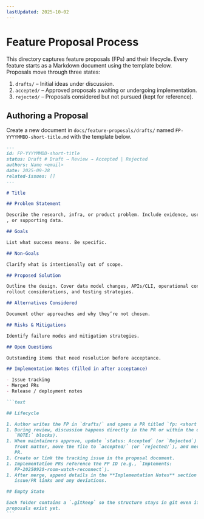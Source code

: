 ```yaml
---
lastUpdated: 2025-10-02
---
```


# Feature Proposal Process

This directory captures feature proposals (FPs) and their lifecycle. Every
feature starts as a Markdown document using the template below. Proposals move
through three states:

1. `drafts/` – Initial ideas under discussion.
1. `accepted/` – Approved proposals awaiting or undergoing implementation.
1. `rejected/` – Proposals considered but not pursued (kept for reference).

## Authoring a Proposal

Create a new document in `docs/feature-proposals/drafts/` named
`FP-YYYYMMDD-short-title.md` with the template below.

````markdown
---
id: FP-YYYYMMDD-short-title
status: Draft # Draft → Review → Accepted | Rejected
authors: Name <email>
date: 2025-09-28
related-issues: []
---

# Title

## Problem Statement

Describe the research, infra, or product problem. Include evidence, user stories
, or supporting data.

## Goals

List what success means. Be specific.

## Non-Goals

Clarify what is intentionally out of scope.

## Proposed Solution

Outline the design. Cover data model changes, APIs/CLI, operational concerns,
rollout considerations, and testing strategies.

## Alternatives Considered

Document other approaches and why they’re not chosen.

## Risks & Mitigations

Identify failure modes and mitigation strategies.

## Open Questions

Outstanding items that need resolution before acceptance.

## Implementation Notes (filled in after acceptance)

- Issue tracking
- Merged PRs
- Release / deployment notes

```text

## Lifecycle

1. Author writes the FP in `drafts/` and opens a PR titled `fp: <short title>`.
1. During review, discussion happens directly in the PR or within the doc (using
   `NOTE:` blocks).
1. When maintainers approve, update `status: Accepted` (or `Rejected`) in the
   front matter, move the file to `accepted/` (or `rejected/`), and merge the
   PR.
1. Create or link the tracking issue in the proposal document.
1. Implementation PRs reference the FP ID (e.g., `Implements:
   FP-20250928-room-watch-reconnect`).
1. After merge, append details in the **Implementation Notes** section with
   issue/PR links and any deviations.

## Empty State

Each folder contains a `.gitkeep` so the structure stays in git even if no
proposals exist yet.
```
````
